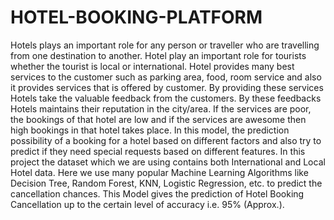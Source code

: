 # HOTEL-BOOKING-PLATFORM
Hotels plays an important role for any person or traveller who are travelling from one
destination to another. Hotel play an important role for tourists whether the tourist is local or
international. Hotel provides many best services to the customer such as parking area, food,
room service and also it provides services that is offered by customer. By providing these
services Hotels take the valuable feedback from the customers. By these feedbacks Hotels
maintains their reputation in the city/area. If the services are poor, the bookings of that hotel are
low and if the services are awesome then high bookings in that hotel takes place.
In this model, the prediction possibility of a booking for a hotel based on different factors and
also try to predict if they need special requests based on different features. In this project the
dataset which we are using contains both International and Local Hotel data. Here we use many
popular Machine Learning Algorithms like Decision Tree, Random Forest, KNN, Logistic
Regression, etc. to predict the cancellation chances. This Model gives the prediction of Hotel
Booking Cancellation up to the certain level of accuracy i.e. 95% (Approx.).
